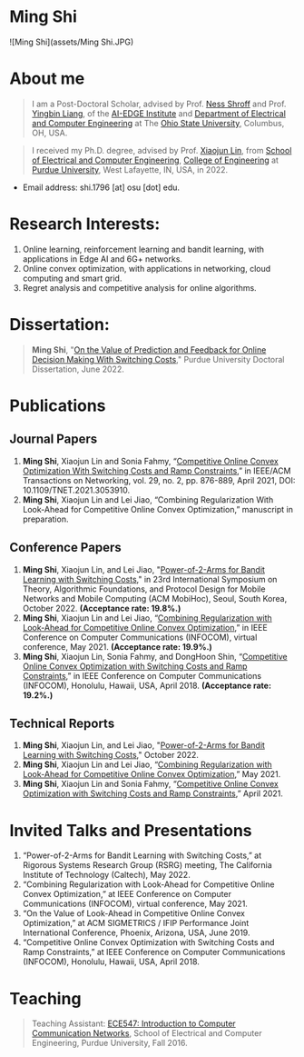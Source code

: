 # **Ming Shi**
![Ming Shi](assets/Ming Shi.JPG)
# About me

> I am a Post-Doctoral Scholar, advised by Prof. [Ness Shroff](http://newslab.ece.ohio-state.edu/home/) and Prof. [Yingbin Liang](https://sites.google.com/view/yingbinliang/home), of the [AI-EDGE Institute](https://aiedge.osu.edu) and [Department of Electrical and Computer Engineering](https://ece.osu.edu) at The [Ohio State University](https://www.osu.edu), Columbus, OH, USA. 

> I received my Ph.D. degree, advised by Prof. [Xiaojun Lin](https://engineering.purdue.edu/~linx/), from [School of Electrical and Computer Engineering](https://engineering.purdue.edu/ECE), [College of Engineering](https://engineering.purdue.edu/Engr) at [Purdue University](https://www.purdue.edu), West Lafayette, IN, USA, in 2022.

- Email address: shi.1796 [at] osu [dot] edu.

# Research Interests:
1. Online learning, reinforcement learning and bandit learning, with applications in Edge AI and 6G+ networks.
2. Online convex optimization, with applications in networking, cloud computing and smart grid.
3. Regret analysis and competitive analysis for online algorithms.

# Dissertation:
> **Ming Shi**, "[On the Value of Prediction and Feedback for Online Decision Making With Switching Costs](https://hammer.purdue.edu/articles/thesis/On_the_Value_of_Prediction_and_Feedback_for_Online_Decision_Making_With_Switching_Costs/19949975)," Purdue University Doctoral Dissertation, June 2022.

# Publications

## Journal Papers
1. **Ming Shi**, Xiaojun Lin and Sonia Fahmy, “[Competitive Online Convex Optimization With Switching Costs and Ramp Constraints](https://par.nsf.gov/servlets/purl/10300527),” in IEEE/ACM Transactions on Networking, vol. 29, no. 2, pp. 876-889, April 2021, DOI: 10.1109/TNET.2021.3053910.
2. **Ming Shi**, Xiaojun Lin and Lei Jiao, “Combining Regularization With Look-Ahead for Competitive Online Convex Optimization,” manuscript in preparation.

## Conference Papers
1. **Ming Shi**, Xiaojun Lin, and Lei Jiao, "[Power-of-2-Arms for Bandit Learning with Switching Costs](https://ix.cs.uoregon.edu/~jiao/publications/mobihoc22.pdf)," in 23rd International Symposium on Theory, Algorithmic Foundations, and Protocol Design for Mobile Networks and Mobile Computing (ACM MobiHoc), Seoul, South Korea, October 2022. **(Acceptance rate: 19.8%.)**
2. **Ming Shi**, Xiaojun Lin and Lei Jiao, “[Combining Regularization with Look-Ahead for Competitive Online Convex Optimization](https://engineering.purdue.edu/~linx/paper/infocom21-rla.pdf),” in IEEE Conference on Computer Communications (INFOCOM), virtual conference, May 2021. **(Acceptance rate: 19.9%.)**
3. **Ming Shi**, Xiaojun Lin, Sonia Fahmy, and DongHoon Shin, “[Competitive Online Convex Optimization with Switching Costs and Ramp Constraints](https://engineering.purdue.edu/~linx/paper/infocom18-oco.pdf),” in IEEE Conference on Computer Communications (INFOCOM), Honolulu, Hawaii, USA, April 2018. **(Acceptance rate: 19.2%.)**

## Technical Reports
1. **Ming Shi**, Xiaojun Lin, and Lei Jiao, "[Power-of-2-Arms for Bandit Learning with Switching Costs](https://engineering.purdue.edu/~linx/paper/mobihoc22-power-of-2-tech-updated.pdf)," October 2022.
2. **Ming Shi**, Xiaojun Lin and Lei Jiao, “[Combining Regularization with Look-Ahead for Competitive Online Convex Optimization](https://engineering.purdue.edu/~linx/paper/infocom21-rla-tech.pdf),” May 2021.
3. **Ming Shi**, Xiaojun Lin and Sonia Fahmy, “[Competitive Online Convex Optimization with Switching Costs and Ramp Constraints](https://engineering.purdue.edu/~linx/paper/infocom18-oco-tech.pdf),” April 2021.

# Invited Talks and Presentations
1. “Power-of-2-Arms for Bandit Learning with Switching Costs,” at Rigorous Systems Research Group (RSRG) meeting, The California Institute of Technology (Caltech), May 2022.
2. “Combining Regularization with Look-Ahead for Competitive Online Convex Optimization,” at IEEE Conference on Computer Communications (INFOCOM), virtual conference, May 2021.
3. “On the Value of Look-Ahead in Competitive Online Convex Optimization,” at ACM SIGMETRICS / IFIP Performance Joint International Conference, Phoenix, Arizona, USA, June 2019.
4. “Competitive Online Convex Optimization with Switching Costs and Ramp Constraints,” at IEEE Conference on Computer Communications (INFOCOM), Honolulu, Hawaii, USA, April 2018.


# Teaching
> Teaching Assistant: [ECE547: Introduction to Computer Communication Networks](https://engineering.purdue.edu/~ee547/), School of Electrical and Computer Engineering, Purdue University, Fall 2016.
